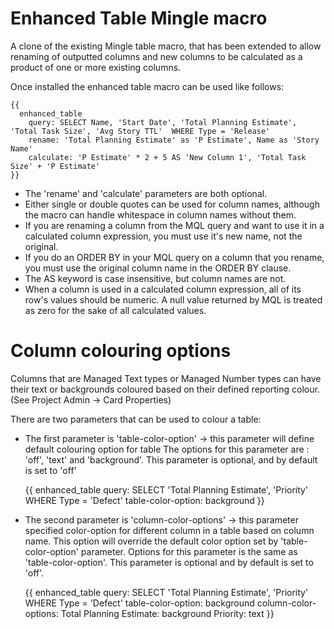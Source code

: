 # Enhanced Table Mingle macro

A clone of the existing Mingle table macro, that has been extended to allow renaming of outputted columns and new columns to be calculated as a product of one or more existing columns.

Once installed the enhanced table macro can be used like follows:

    {{
      enhanced_table
        query: SELECT Name, 'Start Date', 'Total Planning Estimate', 'Total Task Size', 'Avg Story TTL'  WHERE Type = 'Release'
        rename: 'Total Planning Estimate' as 'P Estimate', Name as 'Story Name'
        calculate: 'P Estimate' * 2 + 5 AS 'New Column 1', 'Total Task Size' + 'P Estimate'
    }}

* The 'rename' and 'calculate' parameters are both optional.
* Either single or double quotes can be used for column names, although the macro can handle whitespace in column names without them.
* If you are renaming a column from the MQL query and want to use it in a calculated column expression, you must use it's new name, not the original.
* If you do an ORDER BY in your MQL query on a column that you rename, you must use the original column name in the ORDER BY clause.
* The AS keyword is case insensitive, but column names are not.
* When a column is used in a calculated column expression, all of its row's values should be numeric. A null value returned by MQL is treated as zero for the sake of all calculated values.

# Column colouring options

Columns that are Managed Text types or Managed Number types can have their text or backgrounds coloured based on their defined reporting colour.  (See Project Admin -> Card Properties)  

There are two parameters that can be used to colour a table:

* The first parameter is 'table-color-option' -> this parameter will define default colouring option for table
  The options for this parameter are : 'off', 'text' and 'background'.  This parameter is optional, and by default is set to 'off'

     {{
        enhanced_table
          query: SELECT 'Total Planning Estimate', 'Priority' WHERE Type = 'Defect'
          table-color-option: background
     }}

* The second parameter is 'column-color-options' -> this parameter specified color-option for different column in a table based on column name.  This option will override the default color option set by 'table-color-option' parameter. Options for this parameter is the same as 'table-color-option'.  This parameter is optional and by default is set to 'off'.

    {{
       enhanced_table
         query: SELECT 'Total Planning Estimate', 'Priority' WHERE Type = 'Defect'
         table-color-option: background
         column-color-options:
             Total Planning Estimate: background
             Priority: text
    }}
  
 



